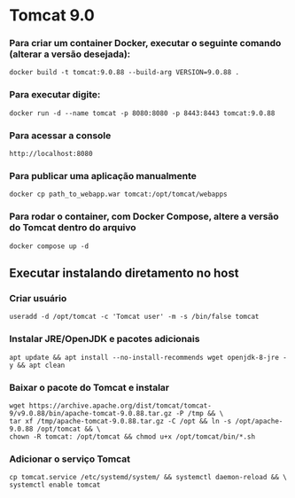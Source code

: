# Tomcat 9.0

### Para criar um container Docker, executar o seguinte comando (alterar a versão desejada):
	docker build -t tomcat:9.0.88 --build-arg VERSION=9.0.88 .
### Para executar digite:
	docker run -d --name tomcat -p 8080:8080 -p 8443:8443 tomcat:9.0.88
### Para acessar a console
	http://localhost:8080
### Para publicar uma aplicação manualmente 
	docker cp path_to_webapp.war tomcat:/opt/tomcat/webapps
### Para rodar o container, com Docker Compose, altere a versão do Tomcat dentro do arquivo
	docker compose up -d

## Executar instalando diretamento no host
 
### Criar usuário
	useradd -d /opt/tomcat -c 'Tomcat user' -m -s /bin/false tomcat
### Instalar JRE/OpenJDK e pacotes adicionais
	apt update && apt install --no-install-recommends wget openjdk-8-jre -y && apt clean
### Baixar o pacote do Tomcat e instalar
	wget https://archive.apache.org/dist/tomcat/tomcat-9/v9.0.88/bin/apache-tomcat-9.0.88.tar.gz -P /tmp && \
	tar xf /tmp/apache-tomcat-9.0.88.tar.gz -C /opt && ln -s /opt/apache-9.0.88 /opt/tomcat && \
	chown -R tomcat: /opt/tomcat && chmod u+x /opt/tomcat/bin/*.sh
### Adicionar o serviço Tomcat
	cp tomcat.service /etc/systemd/system/ && systemctl daemon-reload && \
	systemctl enable tomcat
